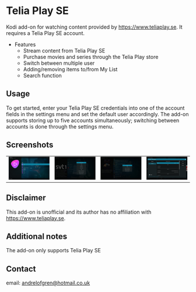 # Telia Play SE
Kodi add-on for watching content provided by https://www.teliaplay.se. It requires a Telia Play SE account.

* Features
	* Stream content from Telia Play SE
	* Purchase movies and series through the Telia Play store
	* Switch between multiple user
	* Adding/removing items to/from My List
	* Search function

## Usage
To get started, enter your Telia Play SE credentials into one of the account fields in the settings menu and set the default user accordingly. The add-on supports storing up to five accounts simultaneously; switching between accounts is done through the settings menu.

## Screenshots
<table>
  <tr>
    <td><img src="resources/screenshot-01.jpg" width=270></td>
    <td><img src="resources/screenshot-02.jpg" width=270></td>
    <td><img src="resources/screenshot-03.jpg" width=270></td>
    <td><img src="resources/screenshot-04.jpg" width=270></td>
  </tr>
 </table>

## Disclaimer
This add-on is unofficial and its author has no affiliation with https://www.teliaplay.se.

## Additional notes
The add-on only supports Telia Play SE

## Contact
email: andrelofgren@hotmail.co.uk

